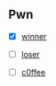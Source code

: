 ## Pwn

 * [x] [winner](https://github.com/TraiOi/CTF_WriteUp/blob/master/2016/SVATTT/Pwnable/winner/README.md)
 
 * [ ] [loser](https://github.com/TraiOi/CTF_WriteUp/blob/master/2016/SVATTT/Pwnable/loser/README.md)
 
 * [ ] [c0ffee](https://github.com/TraiOi/CTF_WriteUp/blob/master/2016/SVATTT/Pwnable/c0ffee/README.md)
